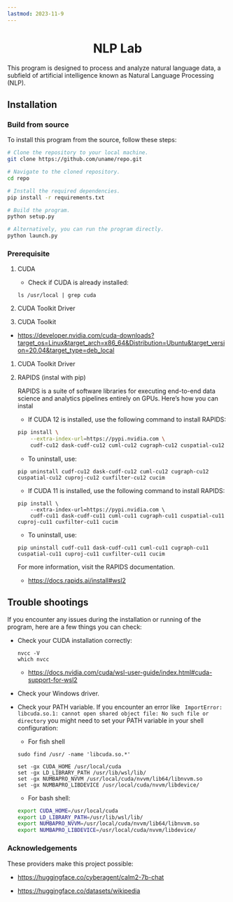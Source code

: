 ```yaml
---
lastmod: 2023-11-9
---
```


<div align='center'>

# NLP Lab
</div>

This program is designed to process and analyze natural language data, a subfield of artificial intelligence known as Natural Language Processing (NLP).

## Installation

### Build from source

To install this program from the source, follow these steps:

```sh
# Clone the repository to your local machine.
git clone https://github.com/uname/repo.git

# Navigate to the cloned repository.
cd repo

# Install the required dependencies.
pip install -r requirements.txt

# Build the program.
python setup.py 

# Alternatively, you can run the program directly.
python launch.py 
```

### Prerequisite
1. CUDA

    - Check if CUDA is already installed:

    ```
    ls /usr/local | grep cuda
    ```

1. CUDA Toolkit Driver

1. CUDA Toolkit

- https://developer.nvidia.com/cuda-downloads?target_os=Linux&target_arch=x86_64&Distribution=Ubuntu&target_version=20.04&target_type=deb_local

1. CUDA Toolkit Driver


1.  RAPIDS  (instal with pip)

    RAPIDS is a suite of software libraries for executing end-to-end data science and analytics pipelines entirely on GPUs. Here’s how you can instal


    - If CUDA 12 is installed, use the following command to install RAPIDS:
    ```sh
    pip install \
        --extra-index-url=https://pypi.nvidia.com \
        cudf-cu12 dask-cudf-cu12 cuml-cu12 cugraph-cu12 cuspatial-cu12 cuproj-cu12 cuxfilter-cu12 cucim
    ```

    - To uninstall, use:
    ```
    pip uninstall cudf-cu12 dask-cudf-cu12 cuml-cu12 cugraph-cu12 cuspatial-cu12 cuproj-cu12 cuxfilter-cu12 cucim
    ```

    - If CUDA 11 is installed, use the following command to install RAPIDS:
    ```
    pip install \
        --extra-index-url=https://pypi.nvidia.com \
        cudf-cu11 dask-cudf-cu11 cuml-cu11 cugraph-cu11 cuspatial-cu11 cuproj-cu11 cuxfilter-cu11 cucim
    ```

    - To uninstall, use:
    ```
    pip uninstall cudf-cu11 dask-cudf-cu11 cuml-cu11 cugraph-cu11 cuspatial-cu11 cuproj-cu11 cuxfilter-cu11 cucim
    ```


    For more information, visit the RAPIDS documentation.

    - https://docs.rapids.ai/install#wsl2



## Trouble shootings

If you encounter any issues during the installation or running of the program, here are a few things you can check:

- Check your CUDA installation correctly:

    ```
    nvcc -V
    which nvcc 
    ```
    - https://docs.nvidia.com/cuda/wsl-user-guide/index.html#cuda-support-for-wsl2

- Check your Windows driver.
    
- Check your PATH variable. If you encounter an error like
    ` ImportError: libcuda.so.1: cannot open shared object file: No such file or directory`
    you might need to set your PATH variable in your shell configuration:

    - For fish shell
    
    ```fish
    sudo find /usr/ -name 'libcuda.so.*'

    set -gx CUDA_HOME /usr/local/cuda
    set -gx LD_LIBRARY_PATH /usr/lib/wsl/lib/
    set -gx NUMBAPRO_NVVM /usr/local/cuda/nvvm/lib64/libnvvm.so
    set -gx NUMBAPRO_LIBDEVICE /usr/local/cuda/nvvm/libdevice/
    ```

    - For bash shell:

    ```bash
    export CUDA_HOME=/usr/local/cuda
    export LD_LIBRARY_PATH=/usr/lib/wsl/lib/
    export NUMBAPRO_NVVM=/usr/local/cuda/nvvm/lib64/libnvvm.so
    export NUMBAPRO_LIBDEVICE=/usr/local/cuda/nvvm/libdevice/
    ```

    
### Acknowledgements

These providers make this project possible:

- https://huggingface.co/cyberagent/calm2-7b-chat

- https://huggingface.co/datasets/wikipedia
